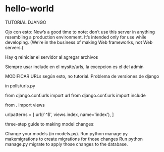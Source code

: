 # hello-world

TUTORIAL DJANGO

Ojo con esto:
Now’s a good time to note: don’t use this server in anything resembling a production environment. 
It’s intended only for use while developing. (We’re in the business of making Web frameworks, not Web servers.)

Hay q reiniciar el servidor al agregar archivos

Siempre usar include en el mysite/urls, la excepcion es el del admin

MODIFICAR URLs según esto, no tutorial. Problema de versiones de django

in polls/urls.py

from django.conf.urls import url
from django.conf.urls import include

from . import views

urlpatterns = [
  url(r'^$', views.index, name='index'),
]

three-step guide to making model changes:

Change your models (in models.py).
Run python manage.py makemigrations to create migrations for those changes
Run python manage.py migrate to apply those changes to the database.



